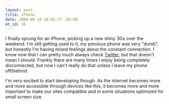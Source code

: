 ```yaml
--- 
layout: post
title: iPhone
date: 2009-08-18 18:02:27 -05:00
mt_id: 16
---
```

I finally sprung for an iPhone, picking up a new shiny 3Gs over the weekend.  I'm still getting used to it, my previous phone was very "dumb", but honestly I'm having mixed feelings about the constant connection.  I know now that I can pretty much always check [Twitter](http://twitter.com/ctshryock "ctshryock on twitter"), but that doesn't mean I *should*.  Frankly there are many times I enjoy being completely disconnected, but now I can't really do that unless I leave my phone off/behind.  

I'm very excited to start developing though.  As the internet becomes more and more accessible through devices like this, it becomes more and more important to make our sites compatible and in some situations optimized for small screen size.   
